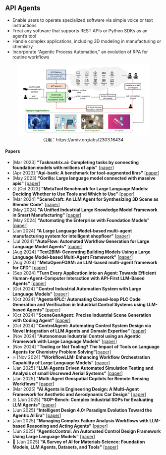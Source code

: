 
## API Agents
* Enable users to operate specialized software via simple voice or text instructions
* Treat any software that supports REST APIs or Python SDKs as an agent’s tool
* Handle complex applications, including 3D modeling in manufacturing or chemistry
* Incorporate “Agentic Process Automation,” an evolution of RPA for routine workflows

<figure style="text-align: center;">
    <img alt="" src="../assets/api_agent.png" width="500" />
    <figcaption style="text-align: center;">引用：https://arxiv.org/abs/2303.16434</figcaption>
</figure>

#### Papers
* [Mar 2023] **"Taskmatrix.ai: Completing tasks by connecting foundation models with millions of apis"** [[paper](https://arxiv.org/abs/2303.16434)]
* [Apr 2023] **"Api-bank: A benchmark for tool-augmented llms"** [[paper](https://arxiv.org/abs/2304.08244)]
* [May 2023] **"Gorilla: Large language model connected with massive apis"** [[paper](https://arxiv.org/abs/2305.15334)]
* ⚖️ [Oct 2023] **"MetaTool Benchmark for Large Language Models: Deciding Whether to Use Tools and Which to Use"** [[paper](https://arxiv.org/abs/2310.03128)]
* [Mar 2024] **"SceneCraft: An LLM Agent for Synthesizing 3D Scene as Blender Code"** [[paper](https://arxiv.org/abs/2403.01248)]
* [May 2024] **"A Unified Industrial Large Knowledge Model Framework in Smart Manufacturing"** [[paper](https://arxiv.org/abs/2312.14428)]
* [May 2024] **"Automating the Enterprise with Foundation Models"** [[paper](https://arxiv.org/abs/2405.03710)]
* [Jun 2024] **"A Large Language Model-based multi-agent manufacturing system for intelligent shopfloor"** [[paper](https://arxiv.org/abs/2405.16887)]
* [Jul 2024] **"AutoFlow: Automated Workflow Generation for Large Language Model Agents"** [[paper](https://arxiv.org/abs/2407.12821)]
* [Aug 2024] **"Text2BIM: Generating Building Models Using a Large Language Model-based Multi-Agent Framework"** [[paper](https://arxiv.org/abs/2408.08054)]
* [Aug 2024] **"MetaOpenFOAM: an LLM-based multi-agent framework for CFD"** [[paper](https://arxiv.org/abs/2407.21320)]
* [Sep 2024] **"Turn Every Application into an Agent: Towards Efficient Human-Agent-Computer Interaction with API-First LLM-Based Agents"** [[paper](https://arxiv.org/pdf/2409.17140)]
* [Oct 2024] **"Control Industrial Automation System with Large Language Models"** [[paper](https://arxiv.org/abs/2409.18009)]
* [Oct 2024] **"Agents4PLC: Automating Closed-loop PLC Code Generation and Verification in Industrial Control Systems using LLM-based Agents"** [[paper](https://arxiv.org/abs/2410.14209)]
* [Oct 2024] **"SceneGenAgent: Precise Industrial Scene Generation with Coding Agent"** [[paper](https://arxiv.org/abs/2410.21909)]
* [Oct 2024] **"ControlAgent: Automating Control System Design via Novel Integration of LLM Agents and Domain Expertise"** [[paper](https://arxiv.org/abs/2410.19811)]
* [Nov 2024] **"Autonomous Industrial Control using an Agentic Framework with Large Language Models"** [[paper](https://arxiv.org/abs/2411.05904)]
* [Nov 2024] **"Tooling or Not Tooling? The Impact of Tools on Language Agents for Chemistry Problem Solving"**[[paper](https://arxiv.org/abs/2411.07228v1)]
* 🔥 [Nov 2024] **"WorkflowLLM: Enhancing Workflow Orchestration Capability of Large Language Models"** [[paper](https://arxiv.org/abs/2411.05451)]
* [Jan 2025] **"LLM-Agents Driven Automated Simulation Testing and Analysis of small Uncrewed Aerial Systems"** [[paper](https://arxiv.org/abs/2501.11864)]
* [Jan 2025] **"Multi-Agent Geospatial Copilots for Remote Sensing Workflows"** [[paper](https://arxiv.org/abs/2501.16254)]
* [Mar 2025] **"AI Agents in Engineering Design: A Multi-Agent Framework for Aesthetic and Aerodynamic Car Design"** [[paper](https://www.arxiv.org/abs/2503.23315)]
* ⚖️ [Jun 2025] **"SOP-Bench: Complex Industrial SOPs for Evaluating LLM Agents"** [[paper](https://arxiv.org/abs/2506.08119)]
* [Jun 2025] **"Intelligent Design 4.0: Paradigm Evolution Toward the Agentic AI Era"** [[paper](https://arxiv.org/abs/2506.09755)]
* [Jun 2025] **"Managing Complex Failure Analysis Workflows with LLM-based Reasoning and Acting Agents"** [[paper](https://arxiv.org/abs/2506.15567)]
* [Jun 2025] **"AgenticControl: An Automated Control Design Framework Using Large Language Models"** [[paper](https://www.arxiv.org/abs/2506.19160)]
* 📖 [Jun 2025] **"A Survey of AI for Materials Science: Foundation Models, LLM Agents, Datasets, and Tools"** [[paper](https://arxiv.org/abs/2506.20743)]